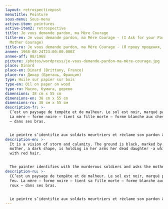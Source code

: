 ```yaml
---
layout: retrospectivepost
menutitle: Peinture
sous-menu: Sous-menu
active-item: peintures
active-item2: retrospective
title: Je vous demande pardon, ma Mère Courage
title-en: Je vous demande pardon, ma Mère Courage - (I Ask for your Pardon, my
  Mother Courage)
title-ru: Je vous demande pardon, ma Mère Courage - (Я прошу прощения, моя Мамаша Кураж)
annee: 1968-08-24T23:00:00.000Z
annee-aff: 08/1968
picture: /photos/wordpress/je-vous-demande-pardon-ma-mère-courage.jpg
place: Dinard
place-en: Dinard (Brittany, France)
place-ru: Динар (Бретань, Франция)
type: Huile sur papier sur bois
type-en: Oil on paper on wood
type-ru: Масло, бумага, дерево
dimensions: 38 cm x 55 cm
dimensions-en: 38 cm x 55 cm
dimensions-ru: 38 см x 55 см
description-fr: >-
  C’est un paysage de tempête et de malheur. Le sol est noir, marqué par le feu.
  La mère – forme noire – tient sa fille morte – forme blanche aux cheveux roux
  – dans ses bras.


  Le peintre s’identifie aux soldats meurtriers et réclame son pardon à la mère.
description-en: >-
  It is a vision of storm and calamity. The ground is black, marked by fire. The
  mother, a dark shape, is holding in her arms her dead daughter -a white form
  with red hair.


  The painter identifies with the murderous soldiers and asks the mother to forgive him.
description-ru: >-
  CC’est un paysage de tempête et de malheur. Le sol est noir, marqué par le
  feu. La mère – forme noire – tient sa fille morte – forme blanche aux cheveux
  roux – dans ses bras.


  Le peintre s’identifie aux soldats meurtriers et réclame son pardon à la mère.
---
```

